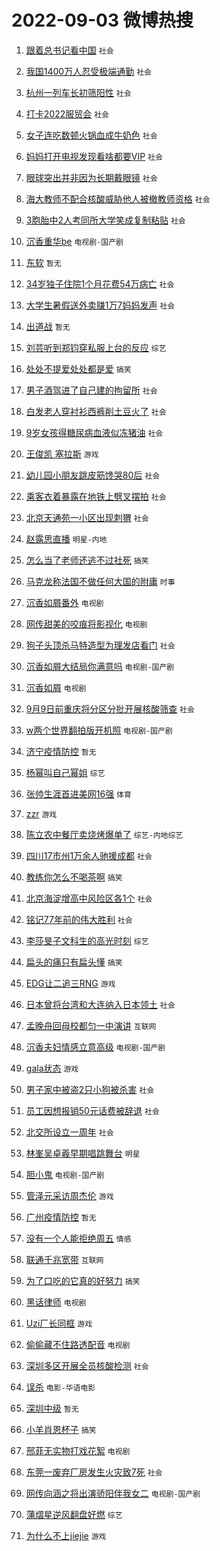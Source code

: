 # 2022-09-03 微博热搜 
1. [跟着总书记看中国](https://m.weibo.cn/search?containerid=100103type%3D1%26t%3D10%26q%3D%23%E8%B7%9F%E7%9D%80%E6%80%BB%E4%B9%A6%E8%AE%B0%E7%9C%8B%E4%B8%AD%E5%9B%BD%23&stream_entry_id=51&isnewpage=1&extparam=seat%3D1%26pos%3D0%26dgr%3D0%26c_type%3D51%26filter_type%3Drealtimehot%26cate%3D10103%26display_time%3D1662161107%26pre_seqid%3D1662161107128012698305&luicode=10000011&lfid=106003type%3D25%26t%3D3%26disable_hot%3D1%26filter_type%3Drealtimehot) `社会` 

2. [我国1400万人忍受极端通勤](http://m.weibo.cn/c/wbox?&id=j84w2uenjc&roomid=13862&q=%23%E6%88%91%E5%9B%BD1400%E4%B8%87%E4%BA%BA%E5%BF%8D%E5%8F%97%E6%9E%81%E7%AB%AF%E9%80%9A%E5%8B%A4%23&extparam=seat%3D1%26dgr%3D0%26flag%3D16%26filter_type%3Drealtimehot%26lcate%3D5001%26pos%3D0%26cate%3D0%26c_type%3D31%26realpos%3D1%26display_time%3D1662161107%26pre_seqid%3D1662161107128012698305&luicode=10000011&lfid=106003type%3D25%26t%3D3%26disable_hot%3D1%26filter_type%3Drealtimehot) `社会` 

3. [杭州一列车长初筛阳性](https://m.weibo.cn/search?containerid=100103type%3D1%26t%3D10%26q%3D%23%E6%9D%AD%E5%B7%9E%E4%B8%80%E5%88%97%E8%BD%A6%E9%95%BF%E5%88%9D%E7%AD%9B%E9%98%B3%E6%80%A7%23&stream_entry_id=31&isnewpage=1&extparam=seat%3D1%26dgr%3D0%26flag%3D0%26filter_type%3Drealtimehot%26lcate%3D5001%26pos%3D1%26cate%3D0%26c_type%3D31%26realpos%3D2%26display_time%3D1662161107%26pre_seqid%3D1662161107128012698305&luicode=10000011&lfid=106003type%3D25%26t%3D3%26disable_hot%3D1%26filter_type%3Drealtimehot) `社会` 

4. [打卡2022服贸会](https://m.weibo.cn/search?containerid=100103type%3D1%26t%3D10%26q%3D%23%E6%89%93%E5%8D%A12022%E6%9C%8D%E8%B4%B8%E4%BC%9A%23&stream_entry_id=31&isnewpage=1&extparam=seat%3D1%26dgr%3D0%26flag%3D0%26filter_type%3Drealtimehot%26lcate%3D5001%26pos%3D2%26cate%3D0%26c_type%3D31%26realpos%3D3%26display_time%3D1662161107%26pre_seqid%3D1662161107128012698305&luicode=10000011&lfid=106003type%3D25%26t%3D3%26disable_hot%3D1%26filter_type%3Drealtimehot) `社会` 

5. [女子连吃数顿火锅血成牛奶色](https://m.weibo.cn/search?containerid=100103type%3D1%26t%3D10%26q%3D%23%E5%A5%B3%E5%AD%90%E8%BF%9E%E5%90%83%E6%95%B0%E9%A1%BF%E7%81%AB%E9%94%85%E8%A1%80%E6%88%90%E7%89%9B%E5%A5%B6%E8%89%B2%23&stream_entry_id=31&isnewpage=1&extparam=seat%3D1%26dgr%3D0%26flag%3D0%26filter_type%3Drealtimehot%26lcate%3D5001%26pos%3D3%26cate%3D0%26c_type%3D31%26realpos%3D4%26display_time%3D1662161107%26pre_seqid%3D1662161107128012698305&luicode=10000011&lfid=106003type%3D25%26t%3D3%26disable_hot%3D1%26filter_type%3Drealtimehot) `社会` 

6. [妈妈打开电视发现看啥都要VIP](https://m.weibo.cn/search?containerid=100103type%3D1%26t%3D10%26q%3D%23%E5%A6%88%E5%A6%88%E6%89%93%E5%BC%80%E7%94%B5%E8%A7%86%E5%8F%91%E7%8E%B0%E7%9C%8B%E5%95%A5%E9%83%BD%E8%A6%81VIP%23&stream_entry_id=31&isnewpage=1&extparam=seat%3D1%26dgr%3D0%26flag%3D0%26filter_type%3Drealtimehot%26lcate%3D5001%26pos%3D4%26cate%3D0%26c_type%3D31%26realpos%3D5%26display_time%3D1662161107%26pre_seqid%3D1662161107128012698305&luicode=10000011&lfid=106003type%3D25%26t%3D3%26disable_hot%3D1%26filter_type%3Drealtimehot) `社会` 

7. [眼球突出并非因为长期戴眼镜](https://m.weibo.cn/search?containerid=100103type%3D1%26t%3D10%26q%3D%23%E7%9C%BC%E7%90%83%E7%AA%81%E5%87%BA%E5%B9%B6%E9%9D%9E%E5%9B%A0%E4%B8%BA%E9%95%BF%E6%9C%9F%E6%88%B4%E7%9C%BC%E9%95%9C%23&stream_entry_id=31&isnewpage=1&extparam=seat%3D1%26dgr%3D0%26flag%3D0%26filter_type%3Drealtimehot%26lcate%3D5001%26pos%3D5%26cate%3D0%26c_type%3D31%26realpos%3D6%26display_time%3D1662161107%26pre_seqid%3D1662161107128012698305&luicode=10000011&lfid=106003type%3D25%26t%3D3%26disable_hot%3D1%26filter_type%3Drealtimehot) `社会` 

8. [海大教师不配合核酸威胁他人被撤教师资格](https://m.weibo.cn/search?containerid=100103type%3D1%26t%3D10%26q%3D%23%E6%B5%B7%E5%A4%A7%E6%95%99%E5%B8%88%E4%B8%8D%E9%85%8D%E5%90%88%E6%A0%B8%E9%85%B8%E5%A8%81%E8%83%81%E4%BB%96%E4%BA%BA%E8%A2%AB%E6%92%A4%E6%95%99%E5%B8%88%E8%B5%84%E6%A0%BC%23&stream_entry_id=31&isnewpage=1&extparam=seat%3D1%26dgr%3D0%26flag%3D0%26filter_type%3Drealtimehot%26lcate%3D5001%26pos%3D6%26cate%3D0%26c_type%3D31%26realpos%3D7%26display_time%3D1662161107%26pre_seqid%3D1662161107128012698305&luicode=10000011&lfid=106003type%3D25%26t%3D3%26disable_hot%3D1%26filter_type%3Drealtimehot) `社会` 

9. [3胞胎中2人考同所大学笑成复制粘贴](https://m.weibo.cn/search?containerid=100103type%3D1%26t%3D10%26q%3D%233%E8%83%9E%E8%83%8E%E4%B8%AD2%E4%BA%BA%E8%80%83%E5%90%8C%E6%89%80%E5%A4%A7%E5%AD%A6%E7%AC%91%E6%88%90%E5%A4%8D%E5%88%B6%E7%B2%98%E8%B4%B4%23&stream_entry_id=31&isnewpage=1&extparam=seat%3D1%26dgr%3D0%26flag%3D0%26filter_type%3Drealtimehot%26lcate%3D5001%26pos%3D7%26cate%3D0%26c_type%3D31%26realpos%3D8%26display_time%3D1662161107%26pre_seqid%3D1662161107128012698305&luicode=10000011&lfid=106003type%3D25%26t%3D3%26disable_hot%3D1%26filter_type%3Drealtimehot) `社会` 

10. [沉香重华be](https://m.weibo.cn/search?containerid=100103type%3D1%26t%3D10%26q%3D%23%E6%B2%89%E9%A6%99%E9%87%8D%E5%8D%8Ebe%23&stream_entry_id=31&isnewpage=1&extparam=seat%3D1%26dgr%3D0%26flag%3D0%26filter_type%3Drealtimehot%26lcate%3D5001%26pos%3D8%26cate%3D0%26c_type%3D31%26realpos%3D9%26display_time%3D1662161107%26pre_seqid%3D1662161107128012698305&luicode=10000011&lfid=106003type%3D25%26t%3D3%26disable_hot%3D1%26filter_type%3Drealtimehot) `电视剧-国产剧` 

11. [东软](https://m.weibo.cn/search?containerid=100103type%3D1%26t%3D10%26q%3D%E4%B8%9C%E8%BD%AF&stream_entry_id=31&isnewpage=1&extparam=seat%3D1%26dgr%3D0%26flag%3D0%26filter_type%3Drealtimehot%26lcate%3D5001%26pos%3D9%26cate%3D0%26c_type%3D31%26realpos%3D10%26display_time%3D1662161107%26pre_seqid%3D1662161107128012698305&luicode=10000011&lfid=106003type%3D25%26t%3D3%26disable_hot%3D1%26filter_type%3Drealtimehot) `暂无` 

12. [34岁独子住院1个月花费54万病亡](https://m.weibo.cn/search?containerid=100103type%3D1%26t%3D10%26q%3D%2334%E5%B2%81%E7%8B%AC%E5%AD%90%E4%BD%8F%E9%99%A21%E4%B8%AA%E6%9C%88%E8%8A%B1%E8%B4%B954%E4%B8%87%E7%97%85%E4%BA%A1%23&stream_entry_id=31&isnewpage=1&extparam=seat%3D1%26dgr%3D0%26flag%3D0%26filter_type%3Drealtimehot%26lcate%3D5001%26pos%3D10%26cate%3D0%26c_type%3D31%26realpos%3D11%26display_time%3D1662161107%26pre_seqid%3D1662161107128012698305&luicode=10000011&lfid=106003type%3D25%26t%3D3%26disable_hot%3D1%26filter_type%3Drealtimehot) `社会` 

13. [大学生暑假送外卖赚1万7妈妈发声](https://m.weibo.cn/search?containerid=100103type%3D1%26t%3D10%26q%3D%23%E5%A4%A7%E5%AD%A6%E7%94%9F%E6%9A%91%E5%81%87%E9%80%81%E5%A4%96%E5%8D%96%E8%B5%9A1%E4%B8%877%E5%A6%88%E5%A6%88%E5%8F%91%E5%A3%B0%23&stream_entry_id=31&isnewpage=1&extparam=seat%3D1%26dgr%3D0%26flag%3D0%26filter_type%3Drealtimehot%26lcate%3D5001%26pos%3D11%26cate%3D0%26c_type%3D31%26realpos%3D12%26display_time%3D1662161107%26pre_seqid%3D1662161107128012698305&luicode=10000011&lfid=106003type%3D25%26t%3D3%26disable_hot%3D1%26filter_type%3Drealtimehot) `社会` 

14. [出道战](https://m.weibo.cn/search?containerid=100103type%3D1%26t%3D10%26q%3D%23%E5%87%BA%E9%81%93%E6%88%98%23&stream_entry_id=31&isnewpage=1&extparam=seat%3D1%26dgr%3D0%26flag%3D0%26filter_type%3Drealtimehot%26lcate%3D5001%26pos%3D12%26cate%3D0%26c_type%3D31%26realpos%3D13%26display_time%3D1662161107%26pre_seqid%3D1662161107128012698305&luicode=10000011&lfid=106003type%3D25%26t%3D3%26disable_hot%3D1%26filter_type%3Drealtimehot) `暂无` 

15. [刘芸听到郑钧穿私服上台的反应](http://m.weibo.cn/c/wbox?&id=j84w2uenjc&roomid=13920&q=%23%E5%88%98%E8%8A%B8%E5%90%AC%E5%88%B0%E9%83%91%E9%92%A7%E7%A9%BF%E7%A7%81%E6%9C%8D%E4%B8%8A%E5%8F%B0%E7%9A%84%E5%8F%8D%E5%BA%94%23&extparam=seat%3D1%26dgr%3D0%26flag%3D0%26filter_type%3Drealtimehot%26lcate%3D5001%26pos%3D13%26cate%3D0%26c_type%3D31%26realpos%3D14%26display_time%3D1662161107%26pre_seqid%3D1662161107128012698305&luicode=10000011&lfid=106003type%3D25%26t%3D3%26disable_hot%3D1%26filter_type%3Drealtimehot) `综艺` 

16. [处处不提爱处处都是爱](https://m.weibo.cn/search?containerid=100103type%3D1%26t%3D10%26q%3D%23%E5%A4%84%E5%A4%84%E4%B8%8D%E6%8F%90%E7%88%B1%E5%A4%84%E5%A4%84%E9%83%BD%E6%98%AF%E7%88%B1%23&stream_entry_id=31&isnewpage=1&extparam=seat%3D1%26dgr%3D0%26flag%3D0%26filter_type%3Drealtimehot%26lcate%3D5001%26pos%3D14%26cate%3D0%26c_type%3D31%26realpos%3D15%26display_time%3D1662161107%26pre_seqid%3D1662161107128012698305&luicode=10000011&lfid=106003type%3D25%26t%3D3%26disable_hot%3D1%26filter_type%3Drealtimehot) `搞笑` 

17. [男子酒驾进了自己建的拘留所](https://m.weibo.cn/search?containerid=100103type%3D1%26t%3D10%26q%3D%23%E7%94%B7%E5%AD%90%E9%85%92%E9%A9%BE%E8%BF%9B%E4%BA%86%E8%87%AA%E5%B7%B1%E5%BB%BA%E7%9A%84%E6%8B%98%E7%95%99%E6%89%80%23&stream_entry_id=31&isnewpage=1&extparam=seat%3D1%26dgr%3D0%26flag%3D0%26filter_type%3Drealtimehot%26lcate%3D5001%26pos%3D15%26cate%3D0%26c_type%3D31%26realpos%3D16%26display_time%3D1662161107%26pre_seqid%3D1662161107128012698305&luicode=10000011&lfid=106003type%3D25%26t%3D3%26disable_hot%3D1%26filter_type%3Drealtimehot) `社会` 

18. [白发老人穿衬衫西裤削土豆火了](https://m.weibo.cn/search?containerid=100103type%3D1%26t%3D10%26q%3D%23%E7%99%BD%E5%8F%91%E8%80%81%E4%BA%BA%E7%A9%BF%E8%A1%AC%E8%A1%AB%E8%A5%BF%E8%A3%A4%E5%89%8A%E5%9C%9F%E8%B1%86%E7%81%AB%E4%BA%86%23&stream_entry_id=31&isnewpage=1&extparam=seat%3D1%26dgr%3D0%26flag%3D0%26filter_type%3Drealtimehot%26lcate%3D5001%26pos%3D16%26cate%3D0%26c_type%3D31%26realpos%3D17%26display_time%3D1662161107%26pre_seqid%3D1662161107128012698305&luicode=10000011&lfid=106003type%3D25%26t%3D3%26disable_hot%3D1%26filter_type%3Drealtimehot) `社会` 

19. [9岁女孩得糖尿病血液似冻猪油](https://m.weibo.cn/search?containerid=100103type%3D1%26t%3D10%26q%3D%239%E5%B2%81%E5%A5%B3%E5%AD%A9%E5%BE%97%E7%B3%96%E5%B0%BF%E7%97%85%E8%A1%80%E6%B6%B2%E4%BC%BC%E5%86%BB%E7%8C%AA%E6%B2%B9%23&stream_entry_id=31&isnewpage=1&extparam=seat%3D1%26dgr%3D0%26flag%3D0%26filter_type%3Drealtimehot%26lcate%3D5001%26pos%3D17%26cate%3D0%26c_type%3D31%26realpos%3D18%26display_time%3D1662161107%26pre_seqid%3D1662161107128012698305&luicode=10000011&lfid=106003type%3D25%26t%3D3%26disable_hot%3D1%26filter_type%3Drealtimehot) `社会` 

20. [王俊凯 塞拉斯](https://m.weibo.cn/search?containerid=100103type%3D1%26t%3D10%26q%3D%E7%8E%8B%E4%BF%8A%E5%87%AF+%E5%A1%9E%E6%8B%89%E6%96%AF&stream_entry_id=31&isnewpage=1&extparam=seat%3D1%26dgr%3D0%26flag%3D0%26filter_type%3Drealtimehot%26lcate%3D5001%26pos%3D18%26cate%3D0%26c_type%3D31%26realpos%3D19%26display_time%3D1662161107%26pre_seqid%3D1662161107128012698305&luicode=10000011&lfid=106003type%3D25%26t%3D3%26disable_hot%3D1%26filter_type%3Drealtimehot) `游戏` 

21. [幼儿园小朋友跳皮筋馋哭80后](https://m.weibo.cn/search?containerid=100103type%3D1%26t%3D10%26q%3D%23%E5%B9%BC%E5%84%BF%E5%9B%AD%E5%B0%8F%E6%9C%8B%E5%8F%8B%E8%B7%B3%E7%9A%AE%E7%AD%8B%E9%A6%8B%E5%93%AD80%E5%90%8E%23&stream_entry_id=31&isnewpage=1&extparam=seat%3D1%26dgr%3D0%26flag%3D0%26filter_type%3Drealtimehot%26lcate%3D5001%26pos%3D19%26cate%3D0%26c_type%3D31%26realpos%3D20%26display_time%3D1662161107%26pre_seqid%3D1662161107128012698305&luicode=10000011&lfid=106003type%3D25%26t%3D3%26disable_hot%3D1%26filter_type%3Drealtimehot) `社会` 

22. [乘客衣着暴露在地铁上劈叉摆拍](https://m.weibo.cn/search?containerid=100103type%3D1%26t%3D10%26q%3D%23%E4%B9%98%E5%AE%A2%E8%A1%A3%E7%9D%80%E6%9A%B4%E9%9C%B2%E5%9C%A8%E5%9C%B0%E9%93%81%E4%B8%8A%E5%8A%88%E5%8F%89%E6%91%86%E6%8B%8D%23&stream_entry_id=31&isnewpage=1&extparam=seat%3D1%26dgr%3D0%26flag%3D0%26filter_type%3Drealtimehot%26lcate%3D5001%26pos%3D20%26cate%3D0%26c_type%3D31%26realpos%3D21%26display_time%3D1662161107%26pre_seqid%3D1662161107128012698305&luicode=10000011&lfid=106003type%3D25%26t%3D3%26disable_hot%3D1%26filter_type%3Drealtimehot) `社会` 

23. [北京天通苑一小区出现刺猬](https://m.weibo.cn/search?containerid=100103type%3D1%26t%3D10%26q%3D%23%E5%8C%97%E4%BA%AC%E5%A4%A9%E9%80%9A%E8%8B%91%E4%B8%80%E5%B0%8F%E5%8C%BA%E5%87%BA%E7%8E%B0%E5%88%BA%E7%8C%AC%23&stream_entry_id=31&isnewpage=1&extparam=seat%3D1%26dgr%3D0%26flag%3D0%26filter_type%3Drealtimehot%26lcate%3D5001%26pos%3D21%26cate%3D0%26c_type%3D31%26realpos%3D22%26display_time%3D1662161107%26pre_seqid%3D1662161107128012698305&luicode=10000011&lfid=106003type%3D25%26t%3D3%26disable_hot%3D1%26filter_type%3Drealtimehot) `社会` 

24. [赵露思直播](https://m.weibo.cn/search?containerid=100103type%3D1%26t%3D10%26q%3D%23%E8%B5%B5%E9%9C%B2%E6%80%9D%E7%9B%B4%E6%92%AD%23&stream_entry_id=31&isnewpage=1&extparam=seat%3D1%26dgr%3D0%26flag%3D0%26filter_type%3Drealtimehot%26lcate%3D5001%26pos%3D22%26cate%3D0%26c_type%3D31%26realpos%3D23%26display_time%3D1662161107%26pre_seqid%3D1662161107128012698305&luicode=10000011&lfid=106003type%3D25%26t%3D3%26disable_hot%3D1%26filter_type%3Drealtimehot) `明星-内地` 

25. [怎么当了老师还逃不过社死](https://m.weibo.cn/search?containerid=100103type%3D1%26t%3D10%26q%3D%23%E6%80%8E%E4%B9%88%E5%BD%93%E4%BA%86%E8%80%81%E5%B8%88%E8%BF%98%E9%80%83%E4%B8%8D%E8%BF%87%E7%A4%BE%E6%AD%BB%23&stream_entry_id=31&isnewpage=1&extparam=seat%3D1%26dgr%3D0%26flag%3D0%26filter_type%3Drealtimehot%26lcate%3D5001%26pos%3D23%26cate%3D0%26c_type%3D31%26realpos%3D24%26display_time%3D1662161107%26pre_seqid%3D1662161107128012698305&luicode=10000011&lfid=106003type%3D25%26t%3D3%26disable_hot%3D1%26filter_type%3Drealtimehot) `搞笑` 

26. [马克龙称法国不做任何大国的附庸](https://m.weibo.cn/search?containerid=100103type%3D1%26t%3D10%26q%3D%23%E9%A9%AC%E5%85%8B%E9%BE%99%E7%A7%B0%E6%B3%95%E5%9B%BD%E4%B8%8D%E5%81%9A%E4%BB%BB%E4%BD%95%E5%A4%A7%E5%9B%BD%E7%9A%84%E9%99%84%E5%BA%B8%23&stream_entry_id=31&isnewpage=1&extparam=seat%3D1%26dgr%3D0%26flag%3D1%26filter_type%3Drealtimehot%26lcate%3D5001%26pos%3D24%26cate%3D0%26c_type%3D31%26realpos%3D25%26display_time%3D1662161107%26pre_seqid%3D1662161107128012698305&luicode=10000011&lfid=106003type%3D25%26t%3D3%26disable_hot%3D1%26filter_type%3Drealtimehot) `时事` 

27. [沉香如屑番外](http://m.weibo.cn/c/wbox?&id=j84w2uenjc&roomid=13913&q=%23%E6%B2%89%E9%A6%99%E5%A6%82%E5%B1%91%E7%95%AA%E5%A4%96%23&extparam=seat%3D1%26dgr%3D0%26flag%3D0%26filter_type%3Drealtimehot%26lcate%3D5001%26pos%3D25%26cate%3D0%26c_type%3D31%26realpos%3D26%26display_time%3D1662161107%26pre_seqid%3D1662161107128012698305&luicode=10000011&lfid=106003type%3D25%26t%3D3%26disable_hot%3D1%26filter_type%3Drealtimehot) `电视剧` 

28. [网传甜美的咬痕将影视化](https://m.weibo.cn/search?containerid=100103type%3D1%26t%3D10%26q%3D%23%E7%BD%91%E4%BC%A0%E7%94%9C%E7%BE%8E%E7%9A%84%E5%92%AC%E7%97%95%E5%B0%86%E5%BD%B1%E8%A7%86%E5%8C%96%23&stream_entry_id=31&isnewpage=1&extparam=seat%3D1%26dgr%3D0%26flag%3D0%26filter_type%3Drealtimehot%26lcate%3D5001%26pos%3D26%26cate%3D0%26c_type%3D31%26realpos%3D27%26display_time%3D1662161107%26pre_seqid%3D1662161107128012698305&luicode=10000011&lfid=106003type%3D25%26t%3D3%26disable_hot%3D1%26filter_type%3Drealtimehot) `电视剧` 

29. [狗子头顶杀马特造型为理发店看门](https://m.weibo.cn/search?containerid=100103type%3D1%26t%3D10%26q%3D%23%E7%8B%97%E5%AD%90%E5%A4%B4%E9%A1%B6%E6%9D%80%E9%A9%AC%E7%89%B9%E9%80%A0%E5%9E%8B%E4%B8%BA%E7%90%86%E5%8F%91%E5%BA%97%E7%9C%8B%E9%97%A8%23&stream_entry_id=31&isnewpage=1&extparam=seat%3D1%26dgr%3D0%26flag%3D0%26filter_type%3Drealtimehot%26lcate%3D5001%26pos%3D27%26cate%3D0%26c_type%3D31%26realpos%3D28%26display_time%3D1662161107%26pre_seqid%3D1662161107128012698305&luicode=10000011&lfid=106003type%3D25%26t%3D3%26disable_hot%3D1%26filter_type%3Drealtimehot) `社会` 

30. [沉香如屑大结局你满意吗](http://m.weibo.cn/c/wbox?&id=j84w2uenjc&roomid=13910&q=%23%E6%B2%89%E9%A6%99%E5%A6%82%E5%B1%91%E5%A4%A7%E7%BB%93%E5%B1%80%E4%BD%A0%E6%BB%A1%E6%84%8F%E5%90%97%23&extparam=seat%3D1%26dgr%3D0%26flag%3D0%26filter_type%3Drealtimehot%26lcate%3D5001%26pos%3D28%26cate%3D0%26c_type%3D31%26realpos%3D29%26display_time%3D1662161107%26pre_seqid%3D1662161107128012698305&luicode=10000011&lfid=106003type%3D25%26t%3D3%26disable_hot%3D1%26filter_type%3Drealtimehot) `电视剧-国产剧` 

31. [沉香如屑](http://m.weibo.cn/c/wbox?&id=j84w2uenjc&roomid=9627&q=%23%E6%B2%89%E9%A6%99%E5%A6%82%E5%B1%91%23&extparam=seat%3D1%26dgr%3D0%26flag%3D1%26filter_type%3Drealtimehot%26lcate%3D5001%26pos%3D29%26cate%3D0%26c_type%3D31%26realpos%3D30%26display_time%3D1662161107%26pre_seqid%3D1662161107128012698305&luicode=10000011&lfid=106003type%3D25%26t%3D3%26disable_hot%3D1%26filter_type%3Drealtimehot) `电视剧` 

32. [9月9日前重庆将分区分批开展核酸筛查](https://m.weibo.cn/search?containerid=100103type%3D1%26t%3D10%26q%3D%239%E6%9C%889%E6%97%A5%E5%89%8D%E9%87%8D%E5%BA%86%E5%B0%86%E5%88%86%E5%8C%BA%E5%88%86%E6%89%B9%E5%BC%80%E5%B1%95%E6%A0%B8%E9%85%B8%E7%AD%9B%E6%9F%A5%23&stream_entry_id=31&isnewpage=1&extparam=seat%3D1%26dgr%3D0%26flag%3D0%26filter_type%3Drealtimehot%26lcate%3D5001%26pos%3D30%26cate%3D0%26c_type%3D31%26realpos%3D31%26display_time%3D1662161107%26pre_seqid%3D1662161107128012698305&luicode=10000011&lfid=106003type%3D25%26t%3D3%26disable_hot%3D1%26filter_type%3Drealtimehot) `社会` 

33. [w两个世界翻拍版开机照](https://m.weibo.cn/search?containerid=100103type%3D1%26t%3D10%26q%3D%23w%E4%B8%A4%E4%B8%AA%E4%B8%96%E7%95%8C%E7%BF%BB%E6%8B%8D%E7%89%88%E5%BC%80%E6%9C%BA%E7%85%A7%23&stream_entry_id=31&isnewpage=1&extparam=seat%3D1%26dgr%3D0%26flag%3D0%26filter_type%3Drealtimehot%26lcate%3D5001%26pos%3D31%26cate%3D0%26c_type%3D31%26realpos%3D32%26display_time%3D1662161107%26pre_seqid%3D1662161107128012698305&luicode=10000011&lfid=106003type%3D25%26t%3D3%26disable_hot%3D1%26filter_type%3Drealtimehot) `电视剧-国产剧` 

34. [济宁疫情防控](https://m.weibo.cn/search?containerid=100103type%3D1%26t%3D10%26q%3D%23%E6%B5%8E%E5%AE%81%E7%96%AB%E6%83%85%E9%98%B2%E6%8E%A7%23&stream_entry_id=31&isnewpage=1&extparam=seat%3D1%26dgr%3D0%26flag%3D0%26filter_type%3Drealtimehot%26lcate%3D5001%26pos%3D32%26cate%3D0%26c_type%3D31%26realpos%3D33%26display_time%3D1662161107%26pre_seqid%3D1662161107128012698305&luicode=10000011&lfid=106003type%3D25%26t%3D3%26disable_hot%3D1%26filter_type%3Drealtimehot) `暂无` 

35. [杨幂叫自己幂姐](https://m.weibo.cn/search?containerid=100103type%3D1%26t%3D10%26q%3D%23%E6%9D%A8%E5%B9%82%E5%8F%AB%E8%87%AA%E5%B7%B1%E5%B9%82%E5%A7%90%23&stream_entry_id=31&isnewpage=1&extparam=seat%3D1%26dgr%3D0%26flag%3D0%26filter_type%3Drealtimehot%26lcate%3D5001%26pos%3D33%26cate%3D0%26c_type%3D31%26realpos%3D34%26display_time%3D1662161107%26pre_seqid%3D1662161107128012698305&luicode=10000011&lfid=106003type%3D25%26t%3D3%26disable_hot%3D1%26filter_type%3Drealtimehot) `综艺` 

36. [张帅生涯首进美网16强](https://m.weibo.cn/search?containerid=100103type%3D1%26t%3D10%26q%3D%23%E5%BC%A0%E5%B8%85%E7%94%9F%E6%B6%AF%E9%A6%96%E8%BF%9B%E7%BE%8E%E7%BD%9116%E5%BC%BA%23&stream_entry_id=31&isnewpage=1&extparam=seat%3D1%26dgr%3D0%26flag%3D1%26filter_type%3Drealtimehot%26lcate%3D5001%26pos%3D34%26cate%3D0%26c_type%3D31%26realpos%3D35%26display_time%3D1662161107%26pre_seqid%3D1662161107128012698305&luicode=10000011&lfid=106003type%3D25%26t%3D3%26disable_hot%3D1%26filter_type%3Drealtimehot) `体育` 

37. [zzr](https://m.weibo.cn/search?containerid=100103type%3D1%26t%3D10%26q%3Dzzr&stream_entry_id=31&isnewpage=1&extparam=seat%3D1%26dgr%3D0%26flag%3D0%26filter_type%3Drealtimehot%26lcate%3D5001%26pos%3D35%26cate%3D0%26c_type%3D31%26realpos%3D36%26display_time%3D1662161107%26pre_seqid%3D1662161107128012698305&luicode=10000011&lfid=106003type%3D25%26t%3D3%26disable_hot%3D1%26filter_type%3Drealtimehot) `游戏` 

38. [陈立农中餐厅卖烧烤爆单了](https://m.weibo.cn/search?containerid=100103type%3D1%26t%3D10%26q%3D%23%E9%99%88%E7%AB%8B%E5%86%9C%E4%B8%AD%E9%A4%90%E5%8E%85%E5%8D%96%E7%83%A7%E7%83%A4%E7%88%86%E5%8D%95%E4%BA%86%23&stream_entry_id=31&isnewpage=1&extparam=seat%3D1%26dgr%3D0%26flag%3D0%26filter_type%3Drealtimehot%26lcate%3D5001%26pos%3D36%26cate%3D0%26c_type%3D31%26realpos%3D37%26display_time%3D1662161107%26pre_seqid%3D1662161107128012698305&luicode=10000011&lfid=106003type%3D25%26t%3D3%26disable_hot%3D1%26filter_type%3Drealtimehot) `综艺-内地综艺` 

39. [四川17市州1万余人驰援成都](https://m.weibo.cn/search?containerid=100103type%3D1%26t%3D10%26q%3D%23%E5%9B%9B%E5%B7%9D17%E5%B8%82%E5%B7%9E1%E4%B8%87%E4%BD%99%E4%BA%BA%E9%A9%B0%E6%8F%B4%E6%88%90%E9%83%BD%23&stream_entry_id=31&isnewpage=1&extparam=seat%3D1%26dgr%3D0%26flag%3D0%26filter_type%3Drealtimehot%26lcate%3D5001%26pos%3D37%26cate%3D0%26c_type%3D31%26realpos%3D38%26display_time%3D1662161107%26pre_seqid%3D1662161107128012698305&luicode=10000011&lfid=106003type%3D25%26t%3D3%26disable_hot%3D1%26filter_type%3Drealtimehot) `社会` 

40. [教练你怎么不喝茶啊](https://m.weibo.cn/search?containerid=100103type%3D1%26t%3D10%26q%3D%23%E6%95%99%E7%BB%83%E4%BD%A0%E6%80%8E%E4%B9%88%E4%B8%8D%E5%96%9D%E8%8C%B6%E5%95%8A%23&stream_entry_id=31&isnewpage=1&extparam=seat%3D1%26dgr%3D0%26flag%3D0%26filter_type%3Drealtimehot%26lcate%3D5001%26pos%3D38%26cate%3D0%26c_type%3D31%26realpos%3D39%26display_time%3D1662161107%26pre_seqid%3D1662161107128012698305&luicode=10000011&lfid=106003type%3D25%26t%3D3%26disable_hot%3D1%26filter_type%3Drealtimehot) `搞笑` 

41. [北京海淀增高中风险区各1个](https://m.weibo.cn/search?containerid=100103type%3D1%26t%3D10%26q%3D%23%E5%8C%97%E4%BA%AC%E6%B5%B7%E6%B7%80%E5%A2%9E%E9%AB%98%E4%B8%AD%E9%A3%8E%E9%99%A9%E5%8C%BA%E5%90%841%E4%B8%AA%23&stream_entry_id=31&isnewpage=1&extparam=seat%3D1%26dgr%3D0%26flag%3D0%26filter_type%3Drealtimehot%26lcate%3D5001%26pos%3D39%26cate%3D0%26c_type%3D31%26realpos%3D40%26display_time%3D1662161107%26pre_seqid%3D1662161107128012698305&luicode=10000011&lfid=106003type%3D25%26t%3D3%26disable_hot%3D1%26filter_type%3Drealtimehot) `社会` 

42. [铭记77年前的伟大胜利](https://m.weibo.cn/search?containerid=100103type%3D1%26t%3D10%26q%3D%23%E9%93%AD%E8%AE%B077%E5%B9%B4%E5%89%8D%E7%9A%84%E4%BC%9F%E5%A4%A7%E8%83%9C%E5%88%A9%23&stream_entry_id=31&isnewpage=1&extparam=seat%3D1%26dgr%3D0%26flag%3D1%26filter_type%3Drealtimehot%26lcate%3D5001%26pos%3D40%26cate%3D0%26c_type%3D31%26realpos%3D41%26display_time%3D1662161107%26pre_seqid%3D1662161107128012698305&luicode=10000011&lfid=106003type%3D25%26t%3D3%26disable_hot%3D1%26filter_type%3Drealtimehot) `社会` 

43. [李莎旻子文科生的高光时刻](https://m.weibo.cn/search?containerid=100103type%3D1%26t%3D10%26q%3D%23%E6%9D%8E%E8%8E%8E%E6%97%BB%E5%AD%90%E6%96%87%E7%A7%91%E7%94%9F%E7%9A%84%E9%AB%98%E5%85%89%E6%97%B6%E5%88%BB%23&stream_entry_id=31&isnewpage=1&extparam=seat%3D1%26dgr%3D0%26flag%3D0%26filter_type%3Drealtimehot%26lcate%3D5001%26pos%3D41%26cate%3D0%26c_type%3D31%26realpos%3D42%26display_time%3D1662161107%26pre_seqid%3D1662161107128012698305&luicode=10000011&lfid=106003type%3D25%26t%3D3%26disable_hot%3D1%26filter_type%3Drealtimehot) `综艺` 

44. [扁头的痛只有扁头懂](https://m.weibo.cn/search?containerid=100103type%3D1%26t%3D10%26q%3D%23%E6%89%81%E5%A4%B4%E7%9A%84%E7%97%9B%E5%8F%AA%E6%9C%89%E6%89%81%E5%A4%B4%E6%87%82%23&stream_entry_id=31&isnewpage=1&extparam=seat%3D1%26dgr%3D0%26flag%3D0%26filter_type%3Drealtimehot%26lcate%3D5001%26pos%3D42%26cate%3D0%26c_type%3D31%26realpos%3D43%26display_time%3D1662161107%26pre_seqid%3D1662161107128012698305&luicode=10000011&lfid=106003type%3D25%26t%3D3%26disable_hot%3D1%26filter_type%3Drealtimehot) `搞笑` 

45. [EDG让二追三RNG](https://m.weibo.cn/search?containerid=100103type%3D1%26t%3D10%26q%3D%23EDG%E8%AE%A9%E4%BA%8C%E8%BF%BD%E4%B8%89RNG%23&stream_entry_id=31&isnewpage=1&extparam=seat%3D1%26dgr%3D0%26flag%3D0%26filter_type%3Drealtimehot%26lcate%3D5001%26pos%3D43%26cate%3D0%26c_type%3D31%26realpos%3D44%26display_time%3D1662161107%26pre_seqid%3D1662161107128012698305&luicode=10000011&lfid=106003type%3D25%26t%3D3%26disable_hot%3D1%26filter_type%3Drealtimehot) `游戏` 

46. [日本曾将台湾和大连纳入日本领土](https://m.weibo.cn/search?containerid=100103type%3D1%26t%3D10%26q%3D%23%E6%97%A5%E6%9C%AC%E6%9B%BE%E5%B0%86%E5%8F%B0%E6%B9%BE%E5%92%8C%E5%A4%A7%E8%BF%9E%E7%BA%B3%E5%85%A5%E6%97%A5%E6%9C%AC%E9%A2%86%E5%9C%9F%23&stream_entry_id=31&isnewpage=1&extparam=seat%3D1%26dgr%3D0%26flag%3D0%26filter_type%3Drealtimehot%26lcate%3D5001%26pos%3D44%26cate%3D0%26c_type%3D31%26realpos%3D45%26display_time%3D1662161107%26pre_seqid%3D1662161107128012698305&luicode=10000011&lfid=106003type%3D25%26t%3D3%26disable_hot%3D1%26filter_type%3Drealtimehot) `社会` 

47. [孟晚舟回母校都匀一中演讲](https://m.weibo.cn/search?containerid=100103type%3D1%26t%3D10%26q%3D%23%E5%AD%9F%E6%99%9A%E8%88%9F%E5%9B%9E%E6%AF%8D%E6%A0%A1%E9%83%BD%E5%8C%80%E4%B8%80%E4%B8%AD%E6%BC%94%E8%AE%B2%23&stream_entry_id=31&isnewpage=1&extparam=seat%3D1%26dgr%3D0%26flag%3D0%26filter_type%3Drealtimehot%26lcate%3D5001%26pos%3D45%26cate%3D0%26c_type%3D31%26realpos%3D46%26display_time%3D1662161107%26pre_seqid%3D1662161107128012698305&luicode=10000011&lfid=106003type%3D25%26t%3D3%26disable_hot%3D1%26filter_type%3Drealtimehot) `互联网` 

48. [沉香夫妇情感立意高级](https://m.weibo.cn/search?containerid=100103type%3D1%26t%3D10%26q%3D%23%E6%B2%89%E9%A6%99%E5%A4%AB%E5%A6%87%E6%83%85%E6%84%9F%E7%AB%8B%E6%84%8F%E9%AB%98%E7%BA%A7%23&stream_entry_id=31&isnewpage=1&extparam=seat%3D1%26dgr%3D0%26flag%3D0%26filter_type%3Drealtimehot%26lcate%3D5001%26pos%3D46%26cate%3D0%26c_type%3D31%26realpos%3D47%26display_time%3D1662161107%26pre_seqid%3D1662161107128012698305&luicode=10000011&lfid=106003type%3D25%26t%3D3%26disable_hot%3D1%26filter_type%3Drealtimehot) `电视剧-国产剧` 

49. [gala状态](https://m.weibo.cn/search?containerid=100103type%3D1%26t%3D10%26q%3D%23gala%E7%8A%B6%E6%80%81%23&stream_entry_id=31&isnewpage=1&extparam=seat%3D1%26dgr%3D0%26flag%3D0%26filter_type%3Drealtimehot%26lcate%3D5001%26pos%3D47%26cate%3D0%26c_type%3D31%26realpos%3D48%26display_time%3D1662161107%26pre_seqid%3D1662161107128012698305&luicode=10000011&lfid=106003type%3D25%26t%3D3%26disable_hot%3D1%26filter_type%3Drealtimehot) `游戏` 

50. [男子家中被盗2只小狗被杀害](https://m.weibo.cn/search?containerid=100103type%3D1%26t%3D10%26q%3D%23%E7%94%B7%E5%AD%90%E5%AE%B6%E4%B8%AD%E8%A2%AB%E7%9B%972%E5%8F%AA%E5%B0%8F%E7%8B%97%E8%A2%AB%E6%9D%80%E5%AE%B3%23&stream_entry_id=31&isnewpage=1&extparam=seat%3D1%26dgr%3D0%26flag%3D0%26filter_type%3Drealtimehot%26lcate%3D5001%26pos%3D48%26cate%3D0%26c_type%3D31%26realpos%3D49%26display_time%3D1662161107%26pre_seqid%3D1662161107128012698305&luicode=10000011&lfid=106003type%3D25%26t%3D3%26disable_hot%3D1%26filter_type%3Drealtimehot) `社会` 

51. [员工因想报销50元话费被辞退](https://m.weibo.cn/search?containerid=100103type%3D1%26t%3D10%26q%3D%23%E5%91%98%E5%B7%A5%E5%9B%A0%E6%83%B3%E6%8A%A5%E9%94%8050%E5%85%83%E8%AF%9D%E8%B4%B9%E8%A2%AB%E8%BE%9E%E9%80%80%23&stream_entry_id=31&isnewpage=1&extparam=seat%3D1%26dgr%3D0%26flag%3D0%26filter_type%3Drealtimehot%26lcate%3D5001%26pos%3D49%26cate%3D0%26c_type%3D31%26realpos%3D50%26display_time%3D1662161107%26pre_seqid%3D1662161107128012698305&luicode=10000011&lfid=106003type%3D25%26t%3D3%26disable_hot%3D1%26filter_type%3Drealtimehot) `社会` 

52. [北交所设立一周年](https://m.weibo.cn/search?containerid=100103type%3D1%26t%3D10%26q%3D%23%E5%8C%97%E4%BA%A4%E6%89%80%E8%AE%BE%E7%AB%8B%E4%B8%80%E5%91%A8%E5%B9%B4%23&stream_entry_id=51&isnewpage=1&extparam=seat%3D1%26pos%3D0%26dgr%3D0%26c_type%3D51%26filter_type%3Drealtimehot%26cate%3D10103%26display_time%3D1662157516%26pre_seqid%3D166215751687206510177&luicode=10000011&lfid=106003type%3D25%26t%3D3%26disable_hot%3D1%26filter_type%3Drealtimehot) `社会` 

53. [林峯吴卓羲早期唱跳舞台](https://m.weibo.cn/search?containerid=100103type%3D1%26t%3D10%26q%3D%23%E6%9E%97%E5%B3%AF%E5%90%B4%E5%8D%93%E7%BE%B2%E6%97%A9%E6%9C%9F%E5%94%B1%E8%B7%B3%E8%88%9E%E5%8F%B0%23&stream_entry_id=31&isnewpage=1&extparam=seat%3D1%26dgr%3D0%26filter_type%3Drealtimehot%26realpos%3D40%26flag%3D0%26lcate%3D5001%26pos%3D39%26c_type%3D31%26cate%3D0%26display_time%3D1662157516%26pre_seqid%3D166215751687206510177&luicode=10000011&lfid=106003type%3D25%26t%3D3%26disable_hot%3D1%26filter_type%3Drealtimehot) `明星` 

54. [胆小鬼](https://m.weibo.cn/search?containerid=100103type%3D1%26t%3D10%26q%3D%E8%83%86%E5%B0%8F%E9%AC%BC&stream_entry_id=31&isnewpage=1&extparam=seat%3D1%26dgr%3D0%26filter_type%3Drealtimehot%26realpos%3D41%26flag%3D0%26lcate%3D5001%26pos%3D40%26c_type%3D31%26cate%3D0%26display_time%3D1662157516%26pre_seqid%3D166215751687206510177&luicode=10000011&lfid=106003type%3D25%26t%3D3%26disable_hot%3D1%26filter_type%3Drealtimehot) `电视剧-国产剧` 

55. [管泽元采访周杰伦](https://m.weibo.cn/search?containerid=100103type%3D1%26t%3D10%26q%3D%23%E7%AE%A1%E6%B3%BD%E5%85%83%E9%87%87%E8%AE%BF%E5%91%A8%E6%9D%B0%E4%BC%A6%23&stream_entry_id=31&isnewpage=1&extparam=seat%3D1%26dgr%3D0%26filter_type%3Drealtimehot%26realpos%3D47%26flag%3D0%26lcate%3D5001%26pos%3D46%26c_type%3D31%26cate%3D0%26display_time%3D1662157516%26pre_seqid%3D166215751687206510177&luicode=10000011&lfid=106003type%3D25%26t%3D3%26disable_hot%3D1%26filter_type%3Drealtimehot) `游戏` 

56. [广州疫情防控](https://m.weibo.cn/search?containerid=100103type%3D1%26t%3D10%26q%3D%23%E5%B9%BF%E5%B7%9E%E7%96%AB%E6%83%85%E9%98%B2%E6%8E%A7%23&stream_entry_id=31&isnewpage=1&extparam=seat%3D1%26dgr%3D0%26filter_type%3Drealtimehot%26realpos%3D48%26flag%3D0%26lcate%3D5001%26pos%3D47%26c_type%3D31%26cate%3D0%26display_time%3D1662157516%26pre_seqid%3D166215751687206510177&luicode=10000011&lfid=106003type%3D25%26t%3D3%26disable_hot%3D1%26filter_type%3Drealtimehot) `暂无` 

57. [没有一个人能拒绝周五](https://m.weibo.cn/search?containerid=100103type%3D1%26t%3D10%26q%3D%23%E6%B2%A1%E6%9C%89%E4%B8%80%E4%B8%AA%E4%BA%BA%E8%83%BD%E6%8B%92%E7%BB%9D%E5%91%A8%E4%BA%94%23&stream_entry_id=31&isnewpage=1&extparam=seat%3D1%26dgr%3D0%26filter_type%3Drealtimehot%26realpos%3D49%26flag%3D0%26lcate%3D5001%26pos%3D48%26c_type%3D31%26cate%3D0%26display_time%3D1662157516%26pre_seqid%3D166215751687206510177&luicode=10000011&lfid=106003type%3D25%26t%3D3%26disable_hot%3D1%26filter_type%3Drealtimehot) `情感` 

58. [联通千兆宽带](https://m.weibo.cn/search?containerid=100103type%3D1%26t%3D10%26q%3D%23%E8%81%94%E9%80%9A%E5%8D%83%E5%85%86%E5%AE%BD%E5%B8%A6%23&stream_entry_id=31&isnewpage=1&extparam=seat%3D1%26dgr%3D0%26filter_type%3Drealtimehot%26topic_ad%3D1%26lcate%3D5001%26pos%3D6%26cate%3D0%26c_type%3D31%26adid%3D164336%26display_time%3D1662153600%26pre_seqid%3D1662153600920012698301&luicode=10000011&lfid=106003type%3D25%26t%3D3%26disable_hot%3D1%26filter_type%3Drealtimehot) `互联网` 

59. [为了口吃的它真的好努力](https://m.weibo.cn/search?containerid=100103type%3D1%26t%3D10%26q%3D%23%E4%B8%BA%E4%BA%86%E5%8F%A3%E5%90%83%E7%9A%84%E5%AE%83%E7%9C%9F%E7%9A%84%E5%A5%BD%E5%8A%AA%E5%8A%9B%23&stream_entry_id=31&isnewpage=1&extparam=seat%3D1%26dgr%3D0%26flag%3D0%26filter_type%3Drealtimehot%26lcate%3D5001%26pos%3D34%26cate%3D0%26c_type%3D31%26realpos%3D34%26display_time%3D1662153600%26pre_seqid%3D1662153600920012698301&luicode=10000011&lfid=106003type%3D25%26t%3D3%26disable_hot%3D1%26filter_type%3Drealtimehot) `搞笑` 

60. [黑话律师](https://m.weibo.cn/search?containerid=100103type%3D1%26t%3D10%26q%3D%E9%BB%91%E8%AF%9D%E5%BE%8B%E5%B8%88&stream_entry_id=31&isnewpage=1&extparam=seat%3D1%26dgr%3D0%26flag%3D0%26filter_type%3Drealtimehot%26lcate%3D5001%26pos%3D42%26cate%3D0%26c_type%3D31%26realpos%3D42%26display_time%3D1662153600%26pre_seqid%3D1662153600920012698301&luicode=10000011&lfid=106003type%3D25%26t%3D3%26disable_hot%3D1%26filter_type%3Drealtimehot) `电视剧` 

61. [Uzi厂长同框](https://m.weibo.cn/search?containerid=100103type%3D1%26t%3D10%26q%3D%23Uzi%E5%8E%82%E9%95%BF%E5%90%8C%E6%A1%86%23&stream_entry_id=31&isnewpage=1&extparam=seat%3D1%26dgr%3D0%26flag%3D0%26filter_type%3Drealtimehot%26lcate%3D5001%26pos%3D46%26cate%3D0%26c_type%3D31%26realpos%3D46%26display_time%3D1662153600%26pre_seqid%3D1662153600920012698301&luicode=10000011&lfid=106003type%3D25%26t%3D3%26disable_hot%3D1%26filter_type%3Drealtimehot) `游戏` 

62. [偷偷藏不住路透配音](https://m.weibo.cn/search?containerid=100103type%3D1%26t%3D10%26q%3D%23%E5%81%B7%E5%81%B7%E8%97%8F%E4%B8%8D%E4%BD%8F%E8%B7%AF%E9%80%8F%E9%85%8D%E9%9F%B3%23&stream_entry_id=31&isnewpage=1&extparam=seat%3D1%26dgr%3D0%26flag%3D0%26filter_type%3Drealtimehot%26lcate%3D5001%26pos%3D47%26cate%3D0%26c_type%3D31%26realpos%3D47%26display_time%3D1662153600%26pre_seqid%3D1662153600920012698301&luicode=10000011&lfid=106003type%3D25%26t%3D3%26disable_hot%3D1%26filter_type%3Drealtimehot) `电视剧` 

63. [深圳多区开展全员核酸检测](https://m.weibo.cn/search?containerid=100103type%3D1%26t%3D10%26q%3D%23%E6%B7%B1%E5%9C%B3%E5%A4%9A%E5%8C%BA%E5%BC%80%E5%B1%95%E5%85%A8%E5%91%98%E6%A0%B8%E9%85%B8%E6%A3%80%E6%B5%8B%23&stream_entry_id=31&isnewpage=1&extparam=seat%3D1%26dgr%3D0%26flag%3D0%26filter_type%3Drealtimehot%26lcate%3D5001%26pos%3D49%26cate%3D0%26c_type%3D31%26realpos%3D49%26display_time%3D1662153600%26pre_seqid%3D1662153600920012698301&luicode=10000011&lfid=106003type%3D25%26t%3D3%26disable_hot%3D1%26filter_type%3Drealtimehot) `社会` 

64. [误杀](https://m.weibo.cn/search?containerid=100103type%3D1%26t%3D10%26q%3D%E8%AF%AF%E6%9D%80&stream_entry_id=31&isnewpage=1&extparam=seat%3D1%26dgr%3D0%26filter_type%3Drealtimehot%26realpos%3D13%26flag%3D0%26lcate%3D5001%26pos%3D12%26c_type%3D31%26cate%3D0%26display_time%3D1662143461%26pre_seqid%3D1662143241827021328164&luicode=10000011&lfid=106003type%3D25%26t%3D3%26disable_hot%3D1%26filter_type%3Drealtimehot) `电影-华语电影` 

65. [深圳中级](https://m.weibo.cn/search?containerid=100103type%3D1%26t%3D10%26q%3D%E6%B7%B1%E5%9C%B3%E4%B8%AD%E7%BA%A7&stream_entry_id=31&isnewpage=1&extparam=seat%3D1%26dgr%3D0%26filter_type%3Drealtimehot%26realpos%3D45%26flag%3D0%26lcate%3D5001%26pos%3D44%26c_type%3D31%26cate%3D0%26display_time%3D1662143461%26pre_seqid%3D1662143241827021328164&luicode=10000011&lfid=106003type%3D25%26t%3D3%26disable_hot%3D1%26filter_type%3Drealtimehot) `暂无` 

66. [小羊肖恩杯子](https://m.weibo.cn/search?containerid=100103type%3D1%26t%3D10%26q%3D%23%E5%B0%8F%E7%BE%8A%E8%82%96%E6%81%A9%E6%9D%AF%E5%AD%90%23&stream_entry_id=31&isnewpage=1&extparam=seat%3D1%26dgr%3D0%26filter_type%3Drealtimehot%26realpos%3D50%26flag%3D0%26lcate%3D5001%26pos%3D49%26c_type%3D31%26cate%3D0%26display_time%3D1662143461%26pre_seqid%3D1662143241827021328164&luicode=10000011&lfid=106003type%3D25%26t%3D3%26disable_hot%3D1%26filter_type%3Drealtimehot) `搞笑` 

67. [邢菲无实物打戏花絮](https://m.weibo.cn/search?containerid=100103type%3D1%26t%3D10%26q%3D%23%E9%82%A2%E8%8F%B2%E6%97%A0%E5%AE%9E%E7%89%A9%E6%89%93%E6%88%8F%E8%8A%B1%E7%B5%AE%23&stream_entry_id=31&isnewpage=1&extparam=seat%3D1%26dgr%3D0%26filter_type%3Drealtimehot%26realpos%3D14%26flag%3D1%26lcate%3D5001%26pos%3D13%26c_type%3D31%26cate%3D0%26display_time%3D1662139640%26pre_seqid%3D16621396406070931217&luicode=10000011&lfid=106003type%3D25%26t%3D3%26disable_hot%3D1%26filter_type%3Drealtimehot) `电视剧` 

68. [东莞一废弃厂房发生火灾致7死](https://m.weibo.cn/search?containerid=100103type%3D1%26t%3D10%26q%3D%23%E4%B8%9C%E8%8E%9E%E4%B8%80%E5%BA%9F%E5%BC%83%E5%8E%82%E6%88%BF%E5%8F%91%E7%94%9F%E7%81%AB%E7%81%BE%E8%87%B47%E6%AD%BB%23&stream_entry_id=31&isnewpage=1&extparam=seat%3D1%26dgr%3D0%26filter_type%3Drealtimehot%26realpos%3D50%26flag%3D0%26lcate%3D5001%26pos%3D49%26c_type%3D31%26cate%3D0%26display_time%3D1662139640%26pre_seqid%3D16621396406070931217&luicode=10000011&lfid=106003type%3D25%26t%3D3%26disable_hot%3D1%26filter_type%3Drealtimehot) `社会` 

69. [网传向涵之将出演骄阳伴我女二](https://m.weibo.cn/search?containerid=100103type%3D1%26t%3D10%26q%3D%23%E7%BD%91%E4%BC%A0%E5%90%91%E6%B6%B5%E4%B9%8B%E5%B0%86%E5%87%BA%E6%BC%94%E9%AA%84%E9%98%B3%E4%BC%B4%E6%88%91%E5%A5%B3%E4%BA%8C%23&stream_entry_id=31&isnewpage=1&extparam=seat%3D1%26dgr%3D0%26flag%3D0%26filter_type%3Drealtimehot%26lcate%3D5001%26pos%3D33%26cate%3D0%26c_type%3D31%26realpos%3D34%26display_time%3D1662136556%26pre_seqid%3D166213655669004028189&luicode=10000011&lfid=106003type%3D25%26t%3D3%26disable_hot%3D1%26filter_type%3Drealtimehot) `电视剧-国产剧` 

70. [蒲熠星逆风翻盘好燃](http://m.weibo.cn/c/wbox?&id=j84w2uenjc&roomid=13909&q=%23%E8%92%B2%E7%86%A0%E6%98%9F%E9%80%86%E9%A3%8E%E7%BF%BB%E7%9B%98%E5%A5%BD%E7%87%83%23&extparam=seat%3D1%26dgr%3D0%26flag%3D1%26filter_type%3Drealtimehot%26lcate%3D5001%26pos%3D41%26cate%3D0%26c_type%3D31%26realpos%3D42%26display_time%3D1662136556%26pre_seqid%3D166213655669004028189&luicode=10000011&lfid=106003type%3D25%26t%3D3%26disable_hot%3D1%26filter_type%3Drealtimehot) `综艺` 

71. [为什么不上jiejie](https://m.weibo.cn/search?containerid=100103type%3D1%26t%3D10%26q%3D%23%E4%B8%BA%E4%BB%80%E4%B9%88%E4%B8%8D%E4%B8%8Ajiejie%23&stream_entry_id=31&isnewpage=1&extparam=seat%3D1%26dgr%3D0%26flag%3D0%26filter_type%3Drealtimehot%26lcate%3D5001%26pos%3D49%26cate%3D0%26c_type%3D31%26realpos%3D50%26display_time%3D1662136556%26pre_seqid%3D166213655669004028189&luicode=10000011&lfid=106003type%3D25%26t%3D3%26disable_hot%3D1%26filter_type%3Drealtimehot) `游戏` 
